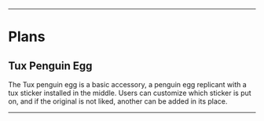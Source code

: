 
***

# Plans

## Tux Penguin Egg

The Tux penguin egg is a basic accessory, a penguin egg replicant with a tux sticker installed in the middle. Users can customize which sticker is put on, and if the original is not liked, another can be added in its place.

***
